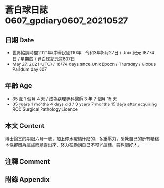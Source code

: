 [_metadata_:encoding]: - "utf-8"
[_metadata_:language]: - "zh-Hant-TW"
[_metadata_:fileformat]: - "markdown"
[_metadata_:MIME_type]: - "text/plain"
[_metadata_:markdown_version]: - "commonmark version 0.29"
[_metadata_:markdown_spec]: - "https://spec.commonmark.org/0.29/"

# 蒼白球日誌0607_gpdiary0607_20210527 #

## 日期 Date ##

* 世界協調時間2021年(中華民國110年，令和3年)5月27日 / Unix 紀元 18774 日 / 星期四 / 蒼白球紀元第607日
* May 27, 2021 (UTC) / 18774 days since Unix Epoch / Thursday / Globus Pallidum day 607

## 年齡 Age ##

* 35 歲 1 個月 4 天 / 成為病理專科醫師 3 年 7 個月 15 天
* 35 years 1 months 4 days old / 3 years 7 months 15 days after acquiring ROC Surgical Pathology Licence

## 本文 Content ##

博士論文的期限六月一號，加上停水疫情什麼的，多重壓力，感覺自己的所有糟糕本性都因為這些而顯露出來，努力在勸說自己不可以這樣，要做個好人。

## 注釋 Comment ##

## 附錄 Appendix ##

